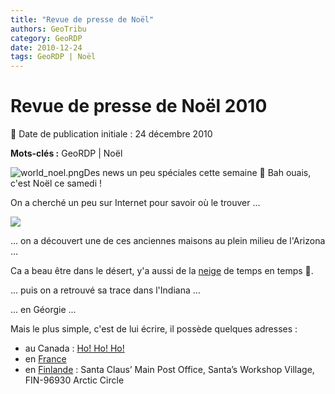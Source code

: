 ```yaml
---
title: "Revue de presse de Noël"
authors: GeoTribu
category: GeoRDP
date: 2010-12-24
tags: GeoRDP | Noël
---
```


# Revue de presse de Noël 2010


:calendar: Date de publication initiale : 24 décembre 2010

**Mots-clés :** GeoRDP | Noël


![world_noel.png](http://geotribu.net/sites/default/files/Tuto/img/Blog/world_noel.png)Des news un peu spéciales cette semaine :slightly_smiling_face: Bah ouais, c'est Noël ce samedi !







 On a cherché un peu sur Internet pour savoir où le trouver ...

 ![](http://thumbs.dreamstime.com/thumblarge_221/1198609304EyfSw3.jpg)

 ... on a découvert une de ces anciennes maisons au plein milieu de l'Arizona ...



 Ca a beau être dans le désert, y'a aussi de la [neige](http://goo.gl/maps/7tj8) de temps en temps :slightly_smiling_face:.

 ... puis on a retrouvé sa trace dans l'Indiana ...



 ... en Géorgie ...





 Mais le plus simple, c'est de lui écrire, il possède quelques adresses :

  * au Canada : [Ho! Ho! Ho!](http://fr.wikipedia.org/wiki/Codes_postaux_canadiens#Le_p.C3.A8re_No.C3.ABl)
 * en [France](http://fr.wikipedia.org/wiki/Lettre_au_P%C3%A8re_No%C3%ABl#En_France)
 * en [Finlande](http://en.wikipedia.org/wiki/Santa_Claus_Village) : Santa Claus’ Main Post Office, Santa’s Workshop Village, FIN-96930 Arctic Circle
